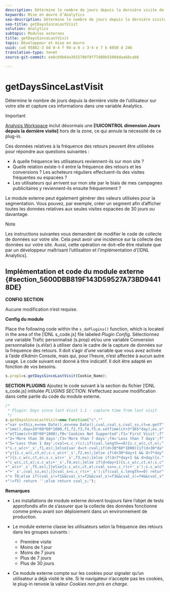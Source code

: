 ```yaml
---
description: Détermine le nombre de jours depuis la dernière visite de l’utilisateur sur votre site et capture ces informations dans une variable Analytics.
keywords: Mise en œuvre d’Analytics
seo-description: Détermine le nombre de jours depuis la dernière visite de l’utilisateur sur votre site et capture ces informations dans une variable Analytics.
seo-title: getDaysSinceLastVisit
solution: Analytics
subtopic: Modules externes
title: getDaysSinceLastVisit
topic: Développeur et mise en œuvre
uuid: cad 95882-3 bd 0-4 f 94-a 0 c 3-4 e 7 b 6058 d 246
translation-type: tm+mt
source-git-commit: ee0cb9b64a3915786f8f77d80b55004daa68cab6

---
```



# getDaysSinceLastVisit

Détermine le nombre de jours depuis la dernière visite de l’utilisateur sur votre site et capture ces informations dans une variable Analytics.

>[!IMPORTANT]
>
>[Analysis Workspace](https://marketing.adobe.com/resources/help/en_US/analytics/analysis-workspace/) inclut désormais une **[!UICONTROL dimension Jours depuis la dernière visite]** hors de la zone, ce qui annule la nécessité de ce plug-in.

Ces données relatives à la fréquence des retours peuvent être utilisées pour répondre aux questions suivantes :

* A quelle fréquence les utilisateurs reviennent-ils sur mon site ?
* Quelle relation existe-t-il entre la fréquence des retours et les conversions ? Les acheteurs réguliers effectuent-ils des visites fréquentes ou espacées ?
* Les utilisateurs qui arrivent sur mon site par le biais de mes campagnes publicitaires y reviennent-ils ensuite fréquemment ?

Le module externe peut également générer des valeurs utilisées pour la segmentation. Vous pouvez, par exemple, créer un segment afin d’afficher toutes les données relatives aux seules visites espacées de 30 jours ou davantage.

>[!NOTE]
>
>Les instructions suivantes vous demandent de modifier le code de collecte de données sur votre site. Cela peut avoir une incidence sur la collecte des données sur votre site. Aussi, cette opération ne doit-elle être réalisée que par un développeur maîtrisant l’utilisation et l’implémentation d’[!DNL Analytics].

## Implémentation et code du module externe {#section_5600DBB819F143D59527A73BD94418DE}

**CONFIG SECTION**

Aucune modification n’est requise.

**Config du module**

Place the following code within the `s_doPlugins()` function, which is located in the area of the [!DNL s_code.js] file labeled *Plugin Config*. Sélectionnez une variable Trafic personnalisé (s.prop) et/ou une variable Conversion personnalisée (s.eVar) à utiliser dans le cadre de la capture de données sur la fréquence des retours. Il doit s’agir d’une variable que vous avez activée à l’aide d’Admin Console, mais qui, pour l’heure, n’est affectée à aucun autre usage. Le code suivant est donné à titre indicatif. Il doit être adapté en fonction de vos besoins.

```js
s.prop1=s.getDaysSinceLastVisit(Cookie_Name);
```

**SECTION PLUGINS**
Ajoutez le code suivant à la section du fichier [!DNL s_code.js] intitulée *PLUGINS SECTION*. N’effectuez aucune modification dans cette partie du code du module externe.

```js
/* 
 * Plugin: Days since last Visit 1.1 - capture time from last visit 
 */ 
s.getDaysSinceLastVisit=new Function("c","" 
+"var s=this,e=new Date(),es=new Date(),cval,cval_s,cval_ss,ct=e.getT" 
+"ime(),day=24*60*60*1000,f1,f2,f3,f4,f5;e.setTime(ct+3*365*day);es.s" 
+"etTime(ct+30*60*1000);f0='Cookies Not Supported';f1='First Visit';f" 
+"2='More than 30 days';f3='More than 7 days';f4='Less than 7 days';f" 
+"5='Less than 1 day';cval=s.c_r(c);if(cval.length==0){s.c_w(c,ct,e);" 
+"s.c_w(c+'_s',f1,es);}else{var d=ct-cval;if(d>30*60*1000){if(d>30*da" 
+"y){s.c_w(c,ct,e);s.c_w(c+'_s',f2,es);}else if(d<30*day+1 && d>7*day" 
+"){s.c_w(c,ct,e);s.c_w(c+'_s',f3,es);}else if(d<7*day+1 && d>day){s." 
+"c_w(c,ct,e);s.c_w(c+'_s',f4,es);}else if(d<day+1){s.c_w(c,ct,e);s.c" 
+"_w(c+'_s',f5,es);}}else{s.c_w(c,ct,e);cval_ss=s.c_r(c+'_s');s.c_w(c" 
+"+'_s',cval_ss,es);}}cval_s=s.c_r(c+'_s');if(cval_s.length==0) retur" 
+"n f0;else if(cval_s!=f1&&cval_s!=f2&&cval_s!=f3&&cval_s!=f4&&cval_s" 
+"!=f5) return '';else return cval_s;");
```

**Remarques**

* Les installations de module externe doivent toujours faire l’objet de tests approfondis afin de s’assurer que la collecte des données fonctionne comme prévu avant son déploiement dans un environnement de production.
* Le module externe classe les utilisateurs selon la fréquence des retours dans les groupes suivants :

   * Première visite
   * Moins de 1 jour
   * Moins de 7 jours
   * Plus de 7 jours
   * Plus de 30 jours

* Ce module externe compte sur les cookies pour signaler qu’un utilisateur a déjà visité le site. Si le navigateur n’accepte pas les cookies, le plug-in renvoie la valeur *Cookies non pris en charge*.


